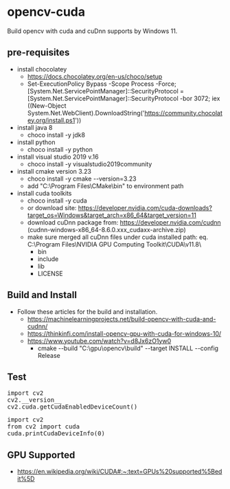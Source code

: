 # opencv-cuda
Build opencv with cuda and cuDnn supports by Windows 11.
## pre-requisites
* install chocolatey 
  * https://docs.chocolatey.org/en-us/choco/setup
  * Set-ExecutionPolicy Bypass -Scope Process -Force; [System.Net.ServicePointManager]::SecurityProtocol = [System.Net.ServicePointManager]::SecurityProtocol -bor 3072; iex ((New-Object System.Net.WebClient).DownloadString('https://community.chocolatey.org/install.ps1'))
* install java 8
  * choco install -y jdk8
* install python
  * choco install -y python
* install visual studio 2019 v.16
  *  choco install -y visualstudio2019community
* install cmake version 3.23
  * choco install -y cmake --version=3.23
  * add "C:\Program Files\CMake\bin" to environment path
* install cuda toolkits
  * choco install -y cuda
  * or download site: https://developer.nvidia.com/cuda-downloads?target_os=Windows&target_arch=x86_64&target_version=11 
  * download cuDnn package from: https://developer.nvidia.com/cudnn (cudnn-windows-x86_64-8.6.0.xxx_cudaxx-archive.zip)
  * make sure merged all cuDnn files under cuda installed path: eq. C:\Program Files\NVIDIA GPU Computing Toolkit\CUDA\v11.8\
    * bin
    * include
    * lib
    * LICENSE

## Build and Install
* Follow these articles for the build and installation. 
  * https://machinelearningprojects.net/build-opencv-with-cuda-and-cudnn/
  * https://thinkinfi.com/install-opencv-gpu-with-cuda-for-windows-10/
  * https://www.youtube.com/watch?v=d8Jx6zO1yw0
    * cmake --build "C:\gpu\opencv\build" --target INSTALL --config Release

## Test
<pre>
import cv2
cv2.__version__
cv2.cuda.getCudaEnabledDeviceCount()
</pre>
<pre>
import cv2
from cv2 import cuda
cuda.printCudaDeviceInfo(0)
</pre>

## GPU Supported
* https://en.wikipedia.org/wiki/CUDA#:~:text=GPUs%20supported%5Bedit%5D
